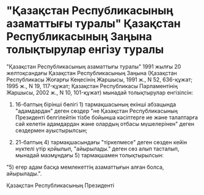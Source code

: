 # "Қазақстан Республикасының азаматтығы туралы" Қазақстан Республикасының Заңына толықтырулар енгізу туралы

"Қазақстан Республикасының азаматтығы туралы" 1991 жылғы 20 желтоқсандағы Қазақстан Республикасының Заңына (Қазақстан Республикасы Жоғарғы Кеңесінің Жаршысы, 1991 ж., N 52, 636-құжат; 1995 ж., N 19, 117-құжат; Қазақстан Республикасы Парламентінің Жаршысы, 2002 ж., N 10, 101-құжат) мынадай толықтырулар енгізілсін:

1) 16-баптың бірінші бөлігі 1) тармақшасының екінші абзацында "адамдардан" деген сөздер "не Қазақстан Республикасының Президенті белгілейтін тізбе бойынша кәсіптерге ие және талаптарға сай келетін адамдардан және олардың отбасы мүшелерінен" деген сөздермен ауыстырылсын;

2) 21-баптың 4) тармақшасындағы "тіркелмесе" деген сөзден кейін нүктелі үтір қойылып, "айырылады." деген сөз алып тасталып, мынадай мазмұндағы 5) тармақшамен толықтырылсын:

"5) егер адам басқа мемлекеттің азаматтығын алған болса, айырылады.".

Қазақстан Республикасының Президенті

